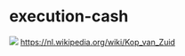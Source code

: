 # execution-cash
![](https://github.com/nondejus/justici-reclame-voor-executies-kop-van-zuid/blob/main/ArtBoard%20Image%20(69).jpg)
https://nl.wikipedia.org/wiki/Kop_van_Zuid

